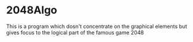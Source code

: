 2048Algo
========

This is a program which dosn't concentrate on the graphical elements but gives focus to the logical part of the famous game 2048
